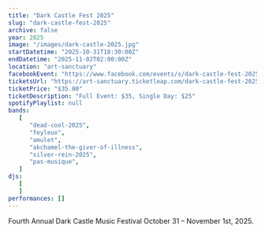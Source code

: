 ```yaml
---
title: "Dark Castle Fest 2025"
slug: "dark-castle-fest-2025"
archive: false
year: 2025
image: "/images/dark-castle-2025.jpg"
startDatetime: "2025-10-31T18:30:00Z"
endDatetime: "2025-11-02T02:00:00Z"
location: "art-sanctuary"
facebookEvent: "https://www.facebook.com/events/s/dark-castle-fest-2025/561629602914420"
ticketsUrl: "https://art-sanctuary.ticketleap.com/dark-castle-fest-2025"
ticketPrice: "$35.00"
ticketDescription: "Full Event: $35, Single Day: $25"
spotifyPlaylist: null
bands:
   [
      "dead-cool-2025",
      "feyleux",
      "amulet",
      "akchamel-the-giver-of-illness",
      "silver-rein-2025",
      "pas-musique",
   ]
djs:
   [
   ]
performances: []
---
```


Fourth Annual Dark Castle Music Festival October 31 – November 1st, 2025.
